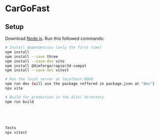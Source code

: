 # CarGoFast

## Setup

Download [Node.js](https://nodejs.org/en/download/).
Run this followed commands:

```bash
# Install dependencies (only the first time)
npm install
npm install --save three
npm install --save-dev vite
npm install @dimforge/rapier3d-compat
npm install --save-dev vitest

# Run the local server at localhost:8080
npm run dev (will use the package reffered in package.json at "dev")
npx vite

# Build for production in the dist/ directory
npm run build





Tests
npx vitest

```
